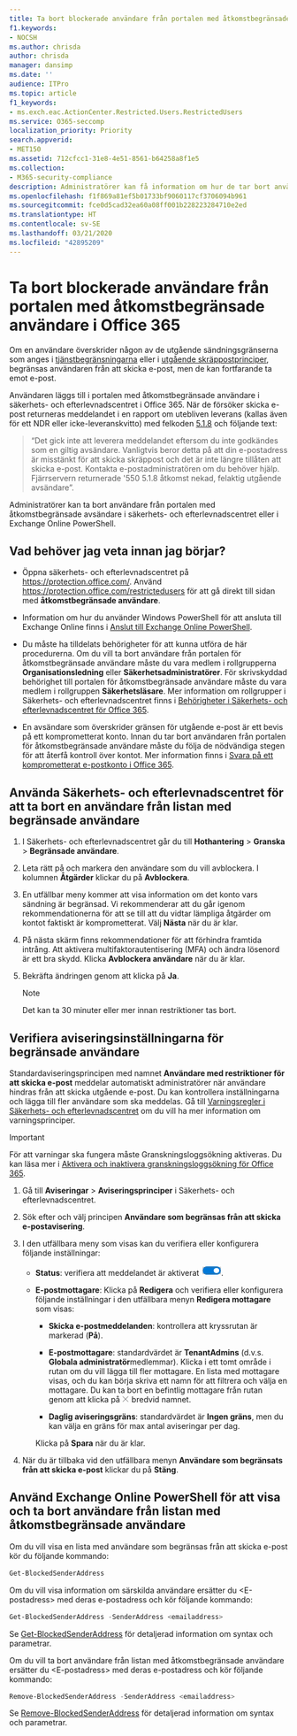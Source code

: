 ```yaml
---
title: Ta bort blockerade användare från portalen med åtkomstbegränsade användare
f1.keywords:
- NOCSH
ms.author: chrisda
author: chrisda
manager: dansimp
ms.date: ''
audience: ITPro
ms.topic: article
f1_keywords:
- ms.exch.eac.ActionCenter.Restricted.Users.RestrictedUsers
ms.service: O365-seccomp
localization_priority: Priority
search.appverid:
- MET150
ms.assetid: 712cfcc1-31e8-4e51-8561-b64258a8f1e5
ms.collection:
- M365-security-compliance
description: Administratörer kan få information om hur de tar bort användare från portalen för åtkomstbegränsade användare i Office 365. Användare läggs till i portalen med åtkomstbegränsade användare för att de skickat utgående skräppost, oftast som ett resultat av kontointrång.
ms.openlocfilehash: f1f869a81ef5b01733bf9060117cf3706094b961
ms.sourcegitcommit: fce0d5cad32ea60a08ff001b228223284710e2ed
ms.translationtype: HT
ms.contentlocale: sv-SE
ms.lasthandoff: 03/21/2020
ms.locfileid: "42895209"
---
```

# <a name="remove-blocked-users-from-the-restricted-users-portal-in-office-365"></a>Ta bort blockerade användare från portalen med åtkomstbegränsade användare i Office 365

Om en användare överskrider någon av de utgående sändningsgränserna som anges i [tjänstbegränsningarna](https://docs.microsoft.com/office365/servicedescriptions/exchange-online-service-description/exchange-online-limits#sending-limits-across-office-365-options) eller i [utgående skräppostprinciper](configure-the-outbound-spam-policy.md), begränsas användaren från att skicka e-post, men de kan fortfarande ta emot e-post.

Användaren läggs till i portalen med åtkomstbegränsade användare i säkerhets- och efterlevnadscentret i Office 365. När de försöker skicka e-post returneras meddelandet i en rapport om utebliven leverans (kallas även för ett NDR eller icke-leveranskvitto) med felkoden [5.1.8](https://docs.microsoft.com/Exchange/mail-flow-best-practices/non-delivery-reports-in-exchange-online/fix-error-code-5-1-8-in-exchange-online) och följande text:

> “Det gick inte att leverera meddelandet eftersom du inte godkändes som en giltig avsändare. Vanligtvis beror detta på att din e-postadress är misstänkt för att skicka skräppost och det är inte längre tillåten att skicka e-post.  Kontakta e-postadministratören om du behöver hjälp. Fjärrservern returnerade '550 5.1.8 åtkomst nekad, felaktig utgående avsändare”.

Administratörer kan ta bort användare från portalen med åtkomstbegränsade avsändare i säkerhets- och efterlevnadscentret eller i Exchange Online PowerShell.

## <a name="what-do-you-need-to-know-before-you-begin"></a>Vad behöver jag veta innan jag börjar?

- Öppna säkerhets- och efterlevnadscentret på <https://protection.office.com/>. Använd <https://protection.office.com/restrictedusers> för att gå direkt till sidan med **åtkomstbegränsade användare**.

- Information om hur du använder Windows PowerShell för att ansluta till Exchange Online finns i [Anslut till Exchange Online PowerShell](https://docs.microsoft.com/powershell/exchange/exchange-online/connect-to-exchange-online-powershell/connect-to-exchange-online-powershell).

- Du måste ha tilldelats behörigheter för att kunna utföra de här procedurerna. Om du vill ta bort användare från portalen för åtkomstbegränsade användare måste du vara medlem i rollgrupperna **Organisationsledning** eller **Säkerhetsadministratörer**. För skrivskyddad behörighet till portalen för åtkomstbegränsade användare måste du vara medlem i rollgruppen **Säkerhetsläsare**. Mer information om rollgrupper i Säkerhets- och efterlevnadscentret finns i [Behörigheter i Säkerhets- och efterlevnadscentret för Office 365](permissions-in-the-security-and-compliance-center.md).

- En avsändare som överskrider gränsen för utgående e-post är ett bevis på ett komprometterat konto. Innan du tar bort användaren från portalen för åtkomstbegränsade användare måste du följa de nödvändiga stegen för att återfå kontroll över kontot. Mer information finns i [Svara på ett komprometterat e-postkonto i Office 365](responding-to-a-compromised-email-account.md).

## <a name="use-the-security--compliance-center-to-remove-a-user-from-the-restricted-users-list"></a>Använda Säkerhets- och efterlevnadscentret för att ta bort en användare från listan med begränsade användare

1. I Säkerhets- och efterlevnadscentret går du till **Hothantering** \> **Granska** \> **Begränsade användare**.

2. Leta rätt på och markera den användare som du vill avblockera. I kolumnen **Åtgärder** klickar du på **Avblockera**.

3. En utfällbar meny kommer att visa information om det konto vars sändning är begränsad. Vi rekommenderar att du går igenom rekommendationerna för att se till att du vidtar lämpliga åtgärder om kontot faktiskt är komprometterat. Välj **Nästa** när du är klar.

4. På nästa skärm finns rekommendationer för att förhindra framtida intrång. Att aktivera multifaktorautentisering (MFA) och ändra lösenord är ett bra skydd. Klicka **Avblockera användare** när du är klar.

5. Bekräfta ändringen genom att klicka på **Ja**.

   > [!NOTE]
   > Det kan ta 30 minuter eller mer innan restriktioner tas bort.

## <a name="verify-the-alert-settings-for-restricted-users"></a>Verifiera aviseringsinställningarna för begränsade användare

Standardaviseringsprincipen med namnet **Användare med restriktioner för att skicka e-post** meddelar automatiskt administratörer när användare hindras från att skicka utgående e-post. Du kan kontrollera inställningarna och lägga till fler användare som ska meddelas. Gå till [Varningsregler i Säkerhets- och efterlevnadscentret](../../compliance/alert-policies.md) om du vill ha mer information om varningsprinciper.

> [!IMPORTANT]
> För att varningar ska fungera måste Granskningsloggsökning aktiveras. Du kan läsa mer i [Aktivera och inaktivera granskningsloggsökning för Office 365](../../compliance/turn-audit-log-search-on-or-off.md).

1. Gå till **Aviseringar** \> **Aviseringsprinciper** i Säkerhets- och efterlevnadscentret.

2. Sök efter och välj principen **Användare som begränsas från att skicka e-postavisering**.

3. I den utfällbara meny som visas kan du verifiera eller konfigurera följande inställningar:

   - **Status**: verifiera att meddelandet är aktiverat ![Aktivera](../../media/963dfcd0-1765-4306-bcce-c3008c4406b9.png).

   - **E-postmottagare**: Klicka på **Redigera** och verifiera eller konfigurera följande inställningar i den utfällbara menyn **Redigera mottagare** som visas:

     - **Skicka e-postmeddelanden**: kontrollera att kryssrutan är markerad (**På**).

     - **E-postmottagare**: standardvärdet är **TenantAdmins** (d.v.s. **Globala administratör**medlemmar). Klicka i ett tomt område i rutan om du vill lägga till fler mottagare. En lista med mottagare visas, och du kan börja skriva ett namn för att filtrera och välja en mottagare. Du kan ta bort en befintlig mottagare från rutan genom att klicka på ![Ta bort ikon](../../media/scc-remove-icon.png) bredvid namnet.

     - **Daglig aviseringsgräns**: standardvärdet är **Ingen gräns**, men du kan välja en gräns för max antal aviseringar per dag.

     Klicka på **Spara** när du är klar.

4. När du är tillbaka vid den utfällbara menyn **Användare som begränsats från att skicka e-post** klickar du på **Stäng**.

## <a name="use-exchange-online-powershell-to-view-and-remove-users-from-the-restricted-users-list"></a>Använd Exchange Online PowerShell för att visa och ta bort användare från listan med åtkomstbegränsade användare

Om du vill visa en lista med användare som begränsas från att skicka e-post kör du följande kommando:

```powershell
Get-BlockedSenderAddress
```

Om du vill visa information om särskilda användare ersätter du \<E-postadress\> med deras e-postadress och kör följande kommando:

```powershell
Get-BlockedSenderAddress -SenderAddress <emailaddress>
```

Se [Get-BlockedSenderAddress](https://docs.microsoft.com/powershell/module/exchange/antispam-antimalware/get-blockedsenderaddress) för detaljerad information om syntax och parametrar.

Om du vill ta bort användare från listan med åtkomstbegränsade användare ersätter du \<E-postadress\> med deras e-postadress och kör följande kommando:

```powershell
Remove-BlockedSenderAddress -SenderAddress <emailaddress>
```

Se [Remove-BlockedSenderAddress](https://docs.microsoft.com/powershell/module/exchange/antispam-antimalware/remove-blockedsenderaddress) för detaljerad information om syntax och parametrar.
